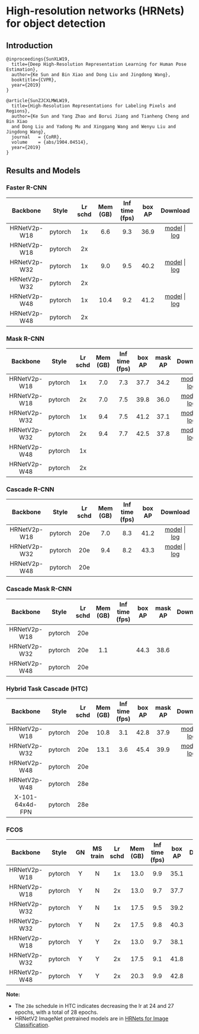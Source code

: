 # High-resolution networks (HRNets) for object detection

## Introduction

```
@inproceedings{SunXLW19,
  title={Deep High-Resolution Representation Learning for Human Pose Estimation},
  author={Ke Sun and Bin Xiao and Dong Liu and Jingdong Wang},
  booktitle={CVPR},
  year={2019}
}

@article{SunZJCXLMWLW19,
  title={High-Resolution Representations for Labeling Pixels and Regions},
  author={Ke Sun and Yang Zhao and Borui Jiang and Tianheng Cheng and Bin Xiao
  and Dong Liu and Yadong Mu and Xinggang Wang and Wenyu Liu and Jingdong Wang},
  journal   = {CoRR},
  volume    = {abs/1904.04514},
  year={2019}
}
```

## Results and Models


### Faster R-CNN

|    Backbone     |  Style  | Lr schd | Mem (GB) | Inf time (fps) | box AP | Download |
| :-------------: | :-----: | :-----: | :------: | :-------------:|:------:| :-------:|
|   HRNetV2p-W18  | pytorch |   1x    | 6.6      | 9.3            | 36.9   | [model](https://open-mmlab.s3.ap-northeast-2.amazonaws.com/mmdetection/v2.0/hrnet/faster_rcnn_hrnetv2p_w18_1x_coco/faster_rcnn_hrnetv2p_w18_1x_coco_20200130-56651a6d.pth) &#124; [log](https://open-mmlab.s3.ap-northeast-2.amazonaws.com/mmdetection/v2.0/hrnet/faster_rcnn_hrnetv2p_w18_1x_coco/faster_rcnn_hrnetv2p_w18_1x_coco_20200130_211246.log.json) |
|   HRNetV2p-W18  | pytorch |   2x    |          |                |        |  |
|   HRNetV2p-W32  | pytorch |   1x    | 9.0      | 9.5            | 40.2   | [model](https://open-mmlab.s3.ap-northeast-2.amazonaws.com/mmdetection/v2.0/hrnet/faster_rcnn_hrnetv2p_w32_1x_coco/faster_rcnn_hrnetv2p_w32_1x_coco_20200130-6e286425.pth) &#124; [log](https://open-mmlab.s3.ap-northeast-2.amazonaws.com/mmdetection/v2.0/hrnet/faster_rcnn_hrnetv2p_w32_1x_coco/faster_rcnn_hrnetv2p_w32_1x_coco_20200130_204442.log.json) |
|   HRNetV2p-W32  | pytorch |   2x    |          |                |        |  |
|   HRNetV2p-W48  | pytorch |   1x    | 10.4     | 9.2            | 41.2   | [model](https://open-mmlab.s3.ap-northeast-2.amazonaws.com/mmdetection/v2.0/hrnet/faster_rcnn_hrnetv2p_w40_1x_coco/faster_rcnn_hrnetv2p_w40_1x_coco_20200210-95c1f5ce.pth) &#124; [log](https://open-mmlab.s3.ap-northeast-2.amazonaws.com/mmdetection/v2.0/hrnet/faster_rcnn_hrnetv2p_w40_1x_coco/faster_rcnn_hrnetv2p_w40_1x_coco_20200210_125315.log.json) |
|   HRNetV2p-W48  | pytorch |   2x    |          |                |        |  |

### Mask R-CNN

|    Backbone     |  Style  | Lr schd | Mem (GB) | Inf time (fps) | box AP | mask AP | Download |
| :-------------: | :-----: | :-----: | :------: | :-------------:|:------:| :------:|:--------:|
|   HRNetV2p-W18  | pytorch |   1x    | 7.0      | 7.3            | 37.7   | 34.2    | [model](https://open-mmlab.s3.ap-northeast-2.amazonaws.com/mmdetection/v2.0/hrnet/mask_rcnn_hrnetv2p_w18_1x_coco/mask_rcnn_hrnetv2p_w18_1x_coco_20200205-1c3d78ed.pth) &#124; [log](https://open-mmlab.s3.ap-northeast-2.amazonaws.com/mmdetection/v2.0/hrnet/mask_rcnn_hrnetv2p_w18_1x_coco/mask_rcnn_hrnetv2p_w18_1x_coco_20200205_232523.log.json) |
|   HRNetV2p-W18  | pytorch |   2x    | 7.0      | 7.5            | 39.8   | 36.0    | [model](https://open-mmlab.s3.ap-northeast-2.amazonaws.com/mmdetection/v2.0/hrnet/mask_rcnn_hrnetv2p_w18_2x_coco/mask_rcnn_hrnetv2p_w18_2x_coco_20200212-b3c825b1.pth) &#124; [log](https://open-mmlab.s3.ap-northeast-2.amazonaws.com/mmdetection/v2.0/hrnet/mask_rcnn_hrnetv2p_w18_2x_coco/mask_rcnn_hrnetv2p_w18_2x_coco_20200212_134222.log.json) |
|   HRNetV2p-W32  | pytorch |   1x    | 9.4      | 7.5            | 41.2   | 37.1    | [model](https://open-mmlab.s3.ap-northeast-2.amazonaws.com/mmdetection/v2.0/hrnet/mask_rcnn_hrnetv2p_w32_1x_coco/mask_rcnn_hrnetv2p_w32_1x_coco_20200207-b29f616e.pth) &#124; [log](https://open-mmlab.s3.ap-northeast-2.amazonaws.com/mmdetection/v2.0/hrnet/mask_rcnn_hrnetv2p_w32_1x_coco/mask_rcnn_hrnetv2p_w32_1x_coco_20200207_055017.log.json) |
|   HRNetV2p-W32  | pytorch |   2x    | 9.4      | 7.7            | 42.5   | 37.8    | [model](https://open-mmlab.s3.ap-northeast-2.amazonaws.com/mmdetection/v2.0/hrnet/mask_rcnn_hrnetv2p_w32_2x_coco/mask_rcnn_hrnetv2p_w32_2x_coco_20200213-45b75b4d.pth) &#124; [log](https://open-mmlab.s3.ap-northeast-2.amazonaws.com/mmdetection/v2.0/hrnet/mask_rcnn_hrnetv2p_w32_2x_coco/mask_rcnn_hrnetv2p_w32_2x_coco_20200213_150518.log.json) |
|   HRNetV2p-W48  | pytorch |   1x    |          |                |        |         |  |
|   HRNetV2p-W48  | pytorch |   2x    |          |                |        |         |  |


### Cascade R-CNN

|    Backbone     |  Style  | Lr schd | Mem (GB) | Inf time (fps) | box AP | Download |
| :-------------: | :-----: | :-----: | :------: | :-------------:|:------:| :-------:|
|   HRNetV2p-W18  | pytorch |   20e   |  7.0     | 8.3            | 41.2   | [model](https://open-mmlab.s3.ap-northeast-2.amazonaws.com/mmdetection/v2.0/hrnet/cascade_rcnn_hrnetv2p_w18_20e_coco/cascade_rcnn_hrnetv2p_w18_20e_coco_20200210-434be9d7.pth) &#124; [log](https://open-mmlab.s3.ap-northeast-2.amazonaws.com/mmdetection/v2.0/hrnet/cascade_rcnn_hrnetv2p_w18_20e_coco/cascade_rcnn_hrnetv2p_w18_20e_coco_20200210_105632.log.json)  |
|   HRNetV2p-W32  | pytorch |   20e   |  9.4     | 8.2            | 43.3   | [model](https://open-mmlab.s3.ap-northeast-2.amazonaws.com/mmdetection/v2.0/hrnet/cascade_rcnn_hrnetv2p_w32_20e_coco/cascade_rcnn_hrnetv2p_w32_20e_coco_20200208-928455a4.pth) &#124; [log](https://open-mmlab.s3.ap-northeast-2.amazonaws.com/mmdetection/v2.0/hrnet/cascade_rcnn_hrnetv2p_w32_20e_coco/cascade_rcnn_hrnetv2p_w32_20e_coco_20200208_160511.log.json)  |
|   HRNetV2p-W48  | pytorch |   20e   |          |                |        |  |


### Cascade Mask R-CNN

|    Backbone     |  Style  | Lr schd | Mem (GB) | Inf time (fps) | box AP | mask AP | Download |
| :-------------: | :-----: | :-----: | :------: | :-------------:|:------:| :------:|:--------:|
|   HRNetV2p-W18  | pytorch |   20e   |          |                |        |         |  |
|   HRNetV2p-W32  | pytorch |   20e   | 1.1      |                |44.3    |38.6      |  |
|   HRNetV2p-W48  | pytorch |   20e   |          |                |        |         |  |


### Hybrid Task Cascade (HTC)

|    Backbone     |  Style  | Lr schd | Mem (GB) | Inf time (fps) | box AP | mask AP | Download |
| :-------------: | :-----: | :-----: | :------: | :-------------:|:------:| :------:|:--------:|
|   HRNetV2p-W18  | pytorch |   20e   | 10.8     | 3.1            | 42.8   | 37.9    | [model](https://open-mmlab.s3.ap-northeast-2.amazonaws.com/mmdetection/v2.0/hrnet/htc_hrnetv2p_w18_20e_coco/htc_hrnetv2p_w18_20e_coco_20200210-b266988c.pth) &#124; [log](https://open-mmlab.s3.ap-northeast-2.amazonaws.com/mmdetection/v2.0/hrnet/htc_hrnetv2p_w18_20e_coco/htc_hrnetv2p_w18_20e_coco_20200210_182735.log.json) |
|   HRNetV2p-W32  | pytorch |   20e   | 13.1     | 3.6            | 45.4   | 39.9    | [model](https://open-mmlab.s3.ap-northeast-2.amazonaws.com/mmdetection/v2.0/hrnet/htc_hrnetv2p_w32_20e_coco/htc_hrnetv2p_w32_20e_coco_20200207-7639fa12.pth) &#124; [log](https://open-mmlab.s3.ap-northeast-2.amazonaws.com/mmdetection/v2.0/hrnet/htc_hrnetv2p_w32_20e_coco/htc_hrnetv2p_w32_20e_coco_20200207_193153.log.json) |
|   HRNetV2p-W48  | pytorch |   20e   |          |                |        |         |  |
|   HRNetV2p-W48  | pytorch |   28e   |          |                |        |         |  |
| X-101-64x4d-FPN | pytorch |   28e   |          |                |        |         |  |


### FCOS

| Backbone  | Style   |  GN     | MS train | Lr schd | Mem (GB) | Inf time (fps) | box AP | Download |
|:---------:|:-------:|:-------:|:--------:|:-------:|:------:|:------:|:------:|:--------:|
|HRNetV2p-W18| pytorch | Y       | N       | 1x       | 13.0 | 9.9 | 35.1   | [model](https://open-mmlab.s3.ap-northeast-2.amazonaws.com/mmdetection/v2.0/hrnet/fcos_hrnetv2p_w18_gn-head_4x4_1x_coco/fcos_hrnetv2p_w18_gn-head_4x4_1x_coco_20200316-c24bac34.pth) &#124; [log](https://open-mmlab.s3.ap-northeast-2.amazonaws.com/mmdetection/v2.0/hrnet/fcos_hrnetv2p_w18_gn-head_4x4_1x_coco/fcos_hrnetv2p_w18_gn-head_4x4_1x_coco_20200316_103815.log.json) |
|HRNetV2p-W18| pytorch | Y       | N       | 2x       | 13.0 | 9.7 | 37.7   | [model](https://open-mmlab.s3.ap-northeast-2.amazonaws.com/mmdetection/v2.0/hrnet/fcos_hrnetv2p_w18_gn-head_4x4_2x_coco/fcos_hrnetv2p_w18_gn-head_4x4_2x_coco_20200316-15348c5b.pth) &#124; [log](https://open-mmlab.s3.ap-northeast-2.amazonaws.com/mmdetection/v2.0/hrnet/fcos_hrnetv2p_w18_gn-head_4x4_2x_coco/fcos_hrnetv2p_w18_gn-head_4x4_2x_coco_20200316_103815.log.json) |
|HRNetV2p-W32| pytorch | Y       | N       | 1x       | 17.5 | 9.5 | 39.2   | [model](https://open-mmlab.s3.ap-northeast-2.amazonaws.com/mmdetection/v2.0/hrnet/fcos_hrnetv2p_w32_gn-head_4x4_1x_coco/fcos_hrnetv2p_w32_gn-head_4x4_1x_coco_20200314-59a7807f.pth) &#124; [log](https://open-mmlab.s3.ap-northeast-2.amazonaws.com/mmdetection/v2.0/hrnet/fcos_hrnetv2p_w32_gn-head_4x4_1x_coco/fcos_hrnetv2p_w32_gn-head_4x4_1x_coco_20200314_150555.log.json) |
|HRNetV2p-W32| pytorch | Y       | N       | 2x       | 17.5 | 9.8 | 40.3   | [model](https://open-mmlab.s3.ap-northeast-2.amazonaws.com/mmdetection/v2.0/hrnet/fcos_hrnetv2p_w32_gn-head_4x4_2x_coco/fcos_hrnetv2p_w32_gn-head_4x4_2x_coco_20200314-faf8f0b8.pth) &#124; [log](https://open-mmlab.s3.ap-northeast-2.amazonaws.com/mmdetection/v2.0/hrnet/fcos_hrnetv2p_w32_gn-head_4x4_2x_coco/fcos_hrnetv2p_w32_gn-head_4x4_2x_coco_20200314_145136.log.json) |
|HRNetV2p-W18| pytorch | Y       | Y       | 2x       | 13.0 | 9.7 | 38.1   | [model](https://open-mmlab.s3.ap-northeast-2.amazonaws.com/mmdetection/v2.0/hrnet/fcos_hrnetv2p_w18_gn-head_mstrain_640-800_4x4_2x_coco/fcos_hrnetv2p_w18_gn-head_mstrain_640-800_4x4_2x_coco_20200316-a668468b.pth) &#124; [log](https://open-mmlab.s3.ap-northeast-2.amazonaws.com/mmdetection/v2.0/hrnet/fcos_hrnetv2p_w18_gn-head_mstrain_640-800_4x4_2x_coco/fcos_hrnetv2p_w18_gn-head_mstrain_640-800_4x4_2x_coco_20200316_104027.log.json) |
|HRNetV2p-W32| pytorch | Y       | Y       | 2x       | 17.5 | 9.1 | 41.8   | [model](https://open-mmlab.s3.ap-northeast-2.amazonaws.com/mmdetection/v2.0/hrnet/fcos_hrnetv2p_w32_gn-head_mstrain_640-800_4x4_2x_coco/fcos_hrnetv2p_w32_gn-head_mstrain_640-800_4x4_2x_coco_20200314-065d37a6.pth) &#124; [log](https://open-mmlab.s3.ap-northeast-2.amazonaws.com/mmdetection/v2.0/hrnet/fcos_hrnetv2p_w32_gn-head_mstrain_640-800_4x4_2x_coco/fcos_hrnetv2p_w32_gn-head_mstrain_640-800_4x4_2x_coco_20200314_145356.log.json) |
|HRNetV2p-W48| pytorch | Y       | Y       | 2x       | 20.3 | 9.9 | 42.8   | [model](https://open-mmlab.s3.ap-northeast-2.amazonaws.com/mmdetection/v2.0/hrnet/fcos_hrnetv2p_w40_gn-head_mstrain_640-800_4x4_2x_coco/fcos_hrnetv2p_w40_gn-head_mstrain_640-800_4x4_2x_coco_20200314-e201886d.pth) &#124; [log](https://open-mmlab.s3.ap-northeast-2.amazonaws.com/mmdetection/v2.0/hrnet/fcos_hrnetv2p_w40_gn-head_mstrain_640-800_4x4_2x_coco/fcos_hrnetv2p_w40_gn-head_mstrain_640-800_4x4_2x_coco_20200314_150607.log.json) |



**Note:**

- The `28e` schedule in HTC indicates decreasing the lr at 24 and 27 epochs, with a total of 28 epochs.
- HRNetV2 ImageNet pretrained models are in [HRNets for Image Classification](https://github.com/HRNet/HRNet-Image-Classification).
